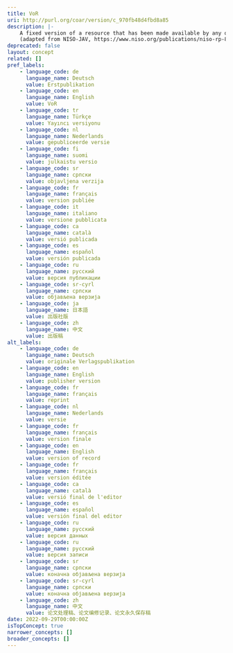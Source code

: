 ```yaml
---
title: VoR
uri: http://purl.org/coar/version/c_970fb48d4fbd8a85
description: |-
    A fixed version of a resource that has been made available by any organization that acts as a publisher by formally and exclusively declaring the resource “published”. This includes any “early release” resource that is formally identified as being published even before the compilation of a volume issue and assignment of associated metadata, as long as it is citable via some permanent identifier(s). This does not include any “early release” resource that has not yet been “fixed” by processes that are still to be applied, such as copy-editing, proof corrections, layout, and typesetting.
    (adapted from NISO-JAV, https://www.niso.org/publications/niso-rp-8-2008-jav)
deprecated: false
layout: concept
related: []
pref_labels:
    - language_code: de
      language_name: Deutsch
      value: Erstpublikation
    - language_code: en
      language_name: English
      value: VoR
    - language_code: tr
      language_name: Türkçe
      value: Yayıncı versiyonu
    - language_code: nl
      language_name: Nederlands
      value: gepubliceerde versie
    - language_code: fi
      language_name: suomi
      value: julkaistu versio
    - language_code: sr
      language_name: српски
      value: objavljena verzija
    - language_code: fr
      language_name: français
      value: version publiée
    - language_code: it
      language_name: italiano
      value: versione pubblicata
    - language_code: ca
      language_name: català
      value: versió publicada
    - language_code: es
      language_name: español
      value: versión publicada
    - language_code: ru
      language_name: русский
      value: версия публикации
    - language_code: sr-cyrl
      language_name: српски
      value: објављена верзија
    - language_code: ja
      language_name: 日本語
      value: 出版社版
    - language_code: zh
      language_name: 中文
      value: 出版稿
alt_labels:
    - language_code: de
      language_name: Deutsch
      value: originale Verlagspublikation
    - language_code: en
      language_name: English
      value: publisher version
    - language_code: fr
      language_name: français
      value: reprint
    - language_code: nl
      language_name: Nederlands
      value: versie
    - language_code: fr
      language_name: français
      value: version finale
    - language_code: en
      language_name: English
      value: version of record
    - language_code: fr
      language_name: français
      value: version éditée
    - language_code: ca
      language_name: català
      value: versió final de l'editor
    - language_code: es
      language_name: español
      value: versión final del editor
    - language_code: ru
      language_name: русский
      value: версия данных
    - language_code: ru
      language_name: русский
      value: версия записи
    - language_code: sr
      language_name: српски
      value: коначна објављена верзија
    - language_code: sr-cyrl
      language_name: српски
      value: коначна објављена верзија
    - language_code: zh
      language_name: 中文
      value: 论文处理稿、论文编修记录、论文永久保存稿
date: 2022-09-29T00:00:00Z
isTopConcept: true
narrower_concepts: []
broader_concepts: []
---
```


